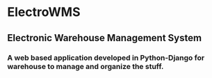 # ElectroWMS

## Electronic Warehouse Management System

### A web based application developed in Python-Django for warehouse to manage and organize the stuff.
